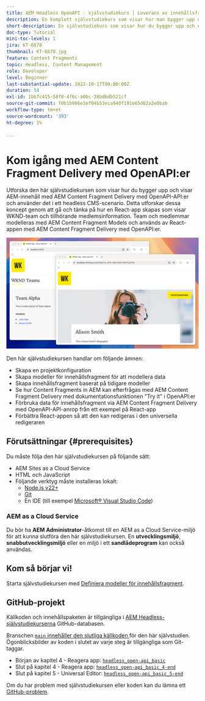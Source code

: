 ```yaml
---
title: AEM Headless OpenAPI - självstudiekurs | Leverans av innehållsfragment
description: En komplett självstudiekurs som visar hur man bygger upp och exponerar innehåll med AEM OpenAPI-baserade API:er för Content Fragment Delivery.
short-description: En självstudiekurs som visar hur du bygger upp och exponerar AEM-innehåll med Content Fragment Delivery med OpenAPI:er och använder det i en extern app för headless CMS-scenarier.
doc-type: Tutorial
mini-toc-levels: 1
jira: KT-6678
thumbnail: KT-6678.jpg
feature: Content Fragments
topic: Headless, Content Management
role: Developer
level: Beginner
last-substantial-update: 2022-10-17T00:00:00Z
duration: 54
exl-id: 1bb7c415-58f8-4f6c-a0bc-38bdbdb521cf
source-git-commit: f0b1b906e1ef04b53eca940f191e65d62a2e0bab
workflow-type: tm+mt
source-wordcount: '393'
ht-degree: 1%

---
```


# Kom igång med AEM Content Fragment Delivery med OpenAPI:er

Utforska den här självstudiekursen som visar hur du bygger upp och visar AEM-innehåll med AEM Content Fragment Delivery med OpenAPI-API:er och använder det i ett headless CMS-scenario. Detta utforskar dessa koncept genom att gå och tänka på hur en React-app skapas som visar WKND-team och tillhörande medlemsinformation. Team och medlemmar modelleras med AEM Content Fragment Models och används av React-appen med AEM Content Fragment Delivery med OpenAPI:er.

![WKND Teams-app](./assets/overview/main.png)

Den här självstudiekursen handlar om följande ämnen:

* Skapa en projektkonfiguration
* Skapa modeller för innehållsfragment för att modellera data
* Skapa innehållsfragment baserat på tidigare modeller
* Se hur Content Fragments in AEM kan efterfrågas med AEM Content Fragment Delivery med dokumentationsfunktionen &quot;Try it&quot; i OpenAPI:er
* Förbruka data för innehållsfragment via AEM Content Fragment Delivery med OpenAPI-API-anrop från ett exempel på React-app
* Förbättra React-appen så att den kan redigeras i den universella redigeraren

## Förutsättningar {#prerequisites}

Du måste följa den här självstudiekursen på följande sätt:

* AEM Sites as a Cloud Service
* HTML och JavaScript
* Följande verktyg måste installeras lokalt:
   * [Node.js v22+](https://nodejs.org/)
   * [Git](https://git-scm.com/)
   * En IDE (till exempel [Microsoft® Visual Studio Code](https://code.visualstudio.com/))

### AEM as a Cloud Service

Du bör ha **AEM Administrator**-åtkomst till en AEM as a Cloud Service-miljö för att kunna slutföra den här självstudiekursen. En **utvecklingsmiljö**, **snabbutvecklingsmiljö** eller en miljö i ett **sandlådeprogram** kan också användas.

## Kom så börjar vi!

Starta självstudiekursen med [Definiera modeller för innehållsfragment](1-content-fragment-models.md).

## GitHub-projekt

Källkoden och innehållspaketen är tillgängliga i [AEM Headless-självstudiekurserna](https://github.com/adobe/aem-tutorials) GitHub-databasen.

Branschen [`main` innehåller den slutliga källkoden ](https://github.com/adobe/aem-tutorials/tree/main/headless/open-api/basic) för den här självstudien.
Ögonblicksbilder av koden i slutet av varje steg är tillgängliga som Git-taggar.

* Början av kapitel 4 - Reagera app: [`headless_open-api_basic`](https://github.com/adobe/aem-tutorials/tree/headless_open-api_basic//headless/open-api/basic)
* Slut på kapitel 4 - Reagera app: [`headless_open-api_basic_4-end`](https://github.com/adobe/aem-tutorials/tree/headless_open-api_basic_4-end//headless/open-api/basic)
* Slut på kapitel 5 - Universal Editor: [`headless_open-api_basic_5-end`](https://github.com/adobe/aem-tutorials/tree/headless_open-api_basic_5-end//headless/open-api/basic)

Om du har problem med självstudiekursen eller koden kan du lämna ett [GitHub-problem](https://github.com/adobe/aem-tutorials/issues).
